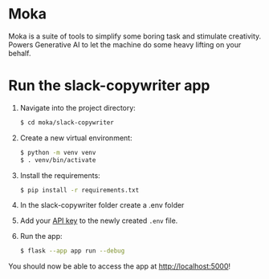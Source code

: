 # Moka

Moka is a suite of tools to simplify some boring task and stimulate creativity. Powers
Generative AI to let the machine do some heavy lifting on your behalf.


# Run the slack-copywriter app

1. Navigate into the project directory:

   ```bash
   $ cd moka/slack-copywriter
   ```

2. Create a new virtual environment:

   ```bash
   $ python -m venv venv
   $ . venv/bin/activate
   ```

3. Install the requirements:

   ```bash
   $ pip install -r requirements.txt
   ```

4. In the slack-copywriter folder create a .env folder

5. Add your [API key](https://beta.openai.com/account/api-keys) to the newly created `.env` file.

6. Run the app:

   ```bash
   $ flask --app app run --debug
   ```

You should now be able to access the app at [http://localhost:5000](http://localhost:5000)! 
